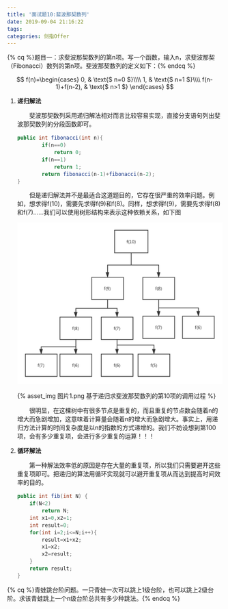```yaml
---
title: '面试题10:斐波那契数列'
date: 2019-09-04 21:16:22
tags:
categories: 剑指Offer
---
```


{% cq %}题目一：求斐波那契数列的第n项。写一个函数，输入n，求斐波那契（Fibonacci）数列的第n项。斐波那契数列的定义如下：{% endcq %}

$$
f(n)=\begin{cases}
0, & \text{$ n=0 $}\\\\
1, & \text{$ n=1 $}\\\\
f(n-1)+f(n-2), & \text{$ n>1 $}
\end{cases}
$$

<!-- more -->

1. __递归解法__

   &emsp;&emsp;斐波那契数列采用递归解法相对而言比较容易实现，直接分支语句列出斐波那契数列的分段函数即可。

   ```java
   public int fibonacci(int n){
           if(n==0)
               return 0;
           if(n==1)
               return 1;
           return fibonacci(n-1)+fibonacci(n-2);
   }
   ```

   &emsp;&emsp;但是递归解法并不是最适合这道题目的，它存在很严重的效率问题。例如，想求得f(10)，需要先求得f(9)和f(8)。同样，想求得f(9)，需要先求得f(8)和f(7)……我们可以使用树形结构来表示这种依赖关系，如下图

   ![](面试题10-斐波那契数列/图片1.png)

   {% asset_img 图片1.png 基于递归求斐波那契数列的第10项的调用过程 %}

   &emsp;&emsp;很明显，在这棵树中有很多节点是重复的，而且重复的节点数会随着n的增大而急剧增加，这意味着计算量会随着n的增大而急剧增大。事实上，用递归方法计算的时间复杂度是以n的指数的方式递增的。我们不妨设想到第100项，会有多少重复项，会进行多少重复的运算！！！

2. __循环解法__

   &emsp;&emsp;第一种解法效率低的原因是存在大量的重复项，所以我们只需要避开这些重复项即可。把递归的算法用循环实现就可以避开重复项从而达到提高时间效率的目的。

   ```java
   public int fib(int N) {
       if(N<2)
           return N;
       int x1=0,x2=1;
       int result=0;
       for(int i=2;i<=N;i++){
           result=x1+x2;
           x1=x2;
           x2=result;
       }
       return result;
   }
   ```

{% cq %}青蛙跳台阶问题。一只青蛙一次可以跳上1级台阶，也可以跳上2级台阶。求该青蛙跳上一个n级台阶总共有多少种跳法。{% endcq %}